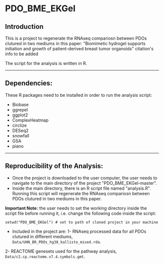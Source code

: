 # PDO_BME_EKGel

## Introduction
This is a project to regenerate the RNAseq compariosn between PDOs clutured in two mediums  in this paper:
"Biomimetic hydrogel supports initiation and growth
of patient-derived breast tumor organoids"
citation's info to be added

The script for the analysis is written in R.


----

## Dependencies:
These R packages need to be installed in order to run the analysis script:
- Biobase
- ggrepel
- ggplot2
- ComplexHeatmap
- circlize
- DESeq2
- snowfall
- GSA
- piano


----
## Reproducibility of the Analysis:
- Once the project is downloaded to the user computer, the user needs to navigate to the main directory of the project "PDO_BME_EKGel-master".
- Inside the main directory, there is an R script file named "analysis.R". Running this script will regenerate the RNAseq compariosn between PDOs clutured in two mediums  in this paper.

**Important Note:** the user needs to set the working directory inside the script file before running it, i.e. change the following code inside the script:

`setwd("PDO_BME_EKGel") # set to path of cloned project in your machine`

- Included in the project are:
1- RNAseq processed data for all PDOs clutured in different mediums, `Data/UHN_BR_PDOs_hg38_kallisto_mixed.rda`.

2- REACTOME genesets used for the pathway analysis, `Data/c2.cp.reactome.v7.4.symbols.gmt`.
